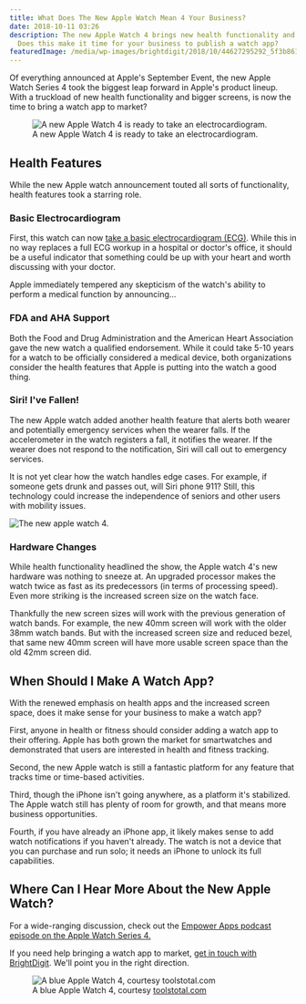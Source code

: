 ```yaml
---
title: What Does The New Apple Watch Mean 4 Your Business?
date: 2018-10-11 03:26
description: The new Apple Watch 4 brings new health functionality and updated hardware.
  Does this make it time for your business to publish a watch app?
featuredImage: /media/wp-images/brightdigit/2018/10/44627295292_5f3b861bfa_h.jpg
---
```

Of everything announced at Apple's September Event, the new Apple Watch
Series 4 took the biggest leap forward in Apple's product lineup. With a
truckload of new health functionality and bigger screens, is now the
time to bring a watch app to market?

<figure>
<img src="https://brightdigit.com/wp-content/uploads/2018/10/44627298022_6298cab03c_k.jpg" class="wp-image-1465" alt="A new Apple Watch 4 is ready to take an electrocardiogram." /><figcaption aria-hidden="true">A new Apple Watch 4 is ready to take an electrocardiogram.</figcaption>
</figure>

## Health Features

While the new Apple watch announcement touted all sorts of
functionality, health features took a starring role. 

### Basic Electrocardiogram

First, this watch can now [take a basic electrocardiogram
(ECG)](https://www.wired.com/story/apple-watch-series-4/). While this in
no way replaces a full ECG workup in a hospital or doctor's office, it
should be a useful indicator that something could be up with your heart
and worth discussing with your doctor.

Apple immediately tempered any skepticism of the watch's ability to
perform a medical function by announcing…

### FDA and AHA Support

Both the Food and Drug Administration and the American Heart Association
gave the new watch a qualified endorsement. While it could take 5-10
years for a watch to be officially considered a medical device, both
organizations consider the health features that Apple is putting into
the watch a good thing.

### Siri! I've Fallen!

The new Apple watch added another health feature that alerts both wearer
and potentially emergency services when the wearer falls. If the
accelerometer in the watch registers a fall, it notifies the wearer. If
the wearer does not respond to the notification, Siri will call out to
emergency services.

It is not yet clear how the watch handles edge cases. For example, if
someone gets drunk and passes out, will Siri phone 911? Still, this
technology could increase the independence of seniors and other users
with mobility issues.

![The new apple watch
4.](https://upload.wikimedia.org/wikipedia/commons/thumb/d/d0/Apple_Watch_Series_4_40mm_space_gray_Aluminum.jpg/533px-Apple_Watch_Series_4_40mm_space_gray_Aluminum.jpg)

  

### Hardware Changes

While health functionality headlined the show, the Apple watch 4's new
hardware was nothing to sneeze at. An upgraded processor makes the watch
twice as fast as its predecessors (in terms of processing speed). Even
more striking is the increased screen size on the watch face.

Thankfully the new screen sizes will work with the previous generation
of watch bands. For example, the new 40mm screen will work with the
older 38mm watch bands. But with the increased screen size and reduced
bezel, that same new 40mm screen will have more usable screen space than
the old 42mm screen did.

## When Should I Make A Watch App?

With the renewed emphasis on health apps and the increased screen space,
does it make sense for your business to make a watch app?

First, anyone in health or fitness should consider adding a watch app to
their offering. Apple has both grown the market for smartwatches and
demonstrated that users are interested in health and fitness
tracking.   

Second, the new Apple watch is still a fantastic platform for any
feature that tracks time or time-based activities.

Third, though the iPhone isn't going anywhere, as a platform it's
stabilized. The Apple watch still has plenty of room for growth, and
that means more business opportunities.

Fourth, if you have already an iPhone app, it likely makes sense to add
watch notifications if you haven't already. The watch is not a device
that you can purchase and run solo; it needs an iPhone to unlock its
full capabilities.

## Where Can I Hear More About the New Apple Watch?

For a wide-ranging discussion, check out the [Empower Apps podcast
episode on the Apple Watch Series 4.](https://www.empowerapps.show/5)

If you need help bringing a watch app to market, [get in touch with
BrightDigit](https://brightdigit.com/contact/). We'll point you in the
right direction.

<figure>
<img src="https://brightdigit.com/wp-content/uploads/2018/10/44627295292_5f3b861bfa_h.jpg" class="wp-image-1466" alt="A blue Apple Watch 4, courtesy toolstotal.com" /><figcaption aria-hidden="true">A blue Apple Watch 4, courtesy <a href="https://toolstotal.com/">toolstotal.com</a></figcaption>
</figure>